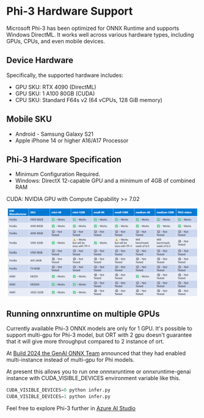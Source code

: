 # Phi-3 Hardware Support

Microsoft Phi-3 has been optimized for ONNX Runtime and supports Windows DirectML. It works well across various hardware types, including GPUs, CPUs, and even mobile devices. 

## Device Hardware 
Specifically, the supported hardware includes:

- GPU SKU: RTX 4090 (DirectML)
- GPU SKU: 1 A100 80GB (CUDA)
- CPU SKU: Standard F64s v2 (64 vCPUs, 128 GiB memory)

## Mobile SKU

- Android - Samsung Galaxy S21
- Apple iPhone 14 or higher A16/A17 Processor

## Phi-3 Hardware Specification

- Minimum Configuration Required.
- Windows: DirectX 12-capable GPU and a minimum of 4GB of combined RAM

CUDA: NVIDIA GPU with Compute Capability >= 7.02

![HardwareSupport](../../imgs/00/phi3hardware.png)

## Running onnxruntime on multiple GPUs

Currently available Phi-3 ONNX models are only for 1 GPU. It's possible to support multi-gpu for Phi-3 model, but ORT with 2 gpu doesn't guarantee that it will give more throughput compared to 2 instance of ort. 

At [Build 2024 the GenAI ONNX Team](https://youtu.be/WLW4SE8M9i8?si=EtG04UwDvcjunyfC) announced that they had enabled multi-instance instead of multi-gpu for Phi models. 

At present this allows you to run one onnnxruntime or onnxruntime-genai instance with CUDA_VISIBLE_DEVICES environment variable like this.

```Python
CUDA_VISIBLE_DEVICES=0 python infer.py
CUDA_VISIBLE_DEVICES=1 python infer.py
```

Feel free to explore Phi-3 further in [Azure AI Studio](https://ai.azure.com)
